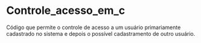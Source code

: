 # Controle_acesso_em_c
Código que permite o controle de acesso a um usuário primariamente cadastrado no sistema e depois o possível cadastramento de outro usuário.
